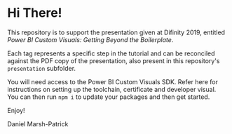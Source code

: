 # Hi There!

This repository is to support the presentation given at Difinity 2019, entitled *Power BI Custom Visuals: Getting Beyond the Boilerplate*.

Each tag represents a specific step in the tutorial and can be reconciled against the PDF copy of the presentation, also present in this repository's `presentation` subfolder.

You will need access to the Power BI Custom Visuals SDK. Refer here for instructions on setting up the toolchain, certificate and developer visual. You can then run `npm i` to update your packages and then get started.

Enjoy!

Daniel Marsh-Patrick